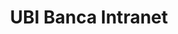 ---
title: UBI Banca Intranet
description:
client: UBI Banca
skills:
    - Skill 1
    - Skill 2
    - Skill 3
    - Skill 4
year: 2017
---